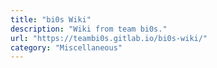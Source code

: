 ```yaml
---
title: "bi0s Wiki"
description: "Wiki from team bi0s."
url: "https://teambi0s.gitlab.io/bi0s-wiki/"
category: "Miscellaneous"
---
```

